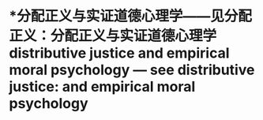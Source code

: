 # \*分配正义与实证道德心理学——见分配正义：分配正义与实证道德心理学 distributive justice and empirical moral psychology — see distributive justice: and empirical moral psychology
